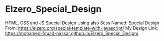 # Elzero_Special_Design
HTML, CSS and JS Special Design Using also Scss Named: Special Design From: https://elzero.org/special-template-with-javascript/ My Design Link: https://mohamed-fouad-nassar.github.io/Elzero_Special_Design/
